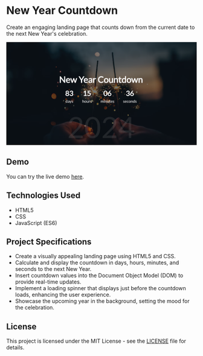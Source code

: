 # New Year Countdown

Create an engaging landing page that counts down from the current date to the next New Year's celebration.

![New Year Countdown Preview](https://github.com/somayehva/New-Year-Countdown/blob/main/New%20Year%20Countdown.png)

## Demo

You can try the live demo [here](http://somayeh.me/new-year-countdown/).

## Technologies Used

- HTML5
- CSS
- JavaScript (ES6)

## Project Specifications

- Create a visually appealing landing page using HTML5 and CSS.
- Calculate and display the countdown in days, hours, minutes, and seconds to the next New Year.
- Insert countdown values into the Document Object Model (DOM) to provide real-time updates.
- Implement a loading spinner that displays just before the countdown loads, enhancing the user experience.
- Showcase the upcoming year in the background, setting the mood for the celebration.

## License

This project is licensed under the MIT License - see the [LICENSE](LICENSE) file for details.
